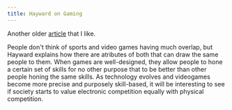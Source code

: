 ```yaml
---
title: Hayward on Gaming
---
```


Another older [article](https://www.theplayerstribune.com/en-us/articles/gordon-hayward-jazz-video-games) that I like.

People don't think of sports and video games having much overlap, but Hayward explains how there are atributes of both that can draw the same people to them. When games are well-designed, they allow people to hone a certain set of skills for no other purpose that to be better than other people honing the same skills. As technology evolves and videogames become more precise and purposely skill-based, it will be interesting to see if society starts to value electronic competition equally with physical competition.

